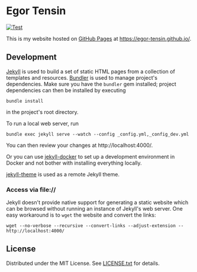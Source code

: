 Egor Tensin
===========

[![Test](https://github.com/egor-tensin/egor-tensin.github.io/workflows/Test/badge.svg)](https://github.com/egor-tensin/egor-tensin.github.io/actions?query=workflow%3ATest)

This is my website hosted on [GitHub Pages] at https://egor-tensin.github.io/.

[GitHub Pages]: https://pages.github.com

Development
-----------

[Jekyll] is used to build a set of static HTML pages from a collection of
templates and resources.
[Bundler] is used to manage project's dependencies.
Make sure you have the `bundler` gem installed; project dependencies can then
be installed by executing

    bundle install

in the project's root directory.

To run a local web server, run

    bundle exec jekyll serve --watch --config _config.yml,_config_dev.yml

You can then review your changes at http://localhost:4000/.

Or you can use [jekyll-docker] to set up a development environment in Docker
and not bother with installing everything locally.

[jekyll-theme] is used as a remote Jekyll theme.

[Jekyll]: https://jekyllrb.com/
[Bundler]: http://bundler.io/
[jekyll-docker]: https://github.com/egor-tensin/jekyll-docker
[jekyll-theme]: https://github.com/egor-tensin/jekyll-theme

### Access via file://

Jekyll doesn't provide native support for generating a static website which can
be browsed without running an instance of Jekyll's web server.
One easy workaround is to `wget` the website and convert the links:

    wget --no-verbose --recursive --convert-links --adjust-extension -- http://localhost:4000/

License
-------

Distributed under the MIT License.
See [LICENSE.txt] for details.

[LICENSE.txt]: LICENSE.txt
